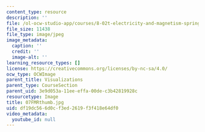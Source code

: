 ```yaml
---
content_type: resource
description: ''
file: /ol-ocw-studio-app/courses/8-02t-electricity-and-magnetism-spring-2005/df19dc566d0cf3ed2619f3f418e64df0_07FMRthumb.jpg
file_size: 11438
file_type: image/jpeg
image_metadata:
  caption: ''
  credit: ''
  image-alt: ''
learning_resource_types: []
license: https://creativecommons.org/licenses/by-nc-sa/4.0/
ocw_type: OCWImage
parent_title: Visualizations
parent_type: CourseSection
parent_uid: 3e9d053a-11ee-effa-00de-c3b42819928c
resourcetype: Image
title: 07FMRthumb.jpg
uid: df19dc56-6d0c-f3ed-2619-f3f418e64df0
video_metadata:
  youtube_id: null
---
```

